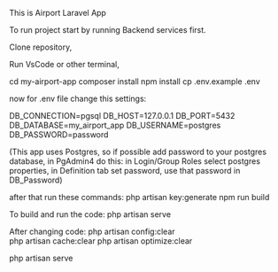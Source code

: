 This is Airport Laravel App

To run project start by running Backend services first.

Clone repository,

Run VsCode or other terminal,

cd my-airport-app
composer install
npm install
cp .env.example .env  

now for .env file change this settings:

DB_CONNECTION=pgsql
DB_HOST=127.0.0.1
DB_PORT=5432
DB_DATABASE=my_airport_app
DB_USERNAME=postgres
DB_PASSWORD=password

(This app uses Postgres, so if possible add password to your postgres database,
in PgAdmin4 do this: in Login/Group Roles select postgres properties, in Definition tab set password, use that password in DB_Password)

after that run these commands:
php artisan key:generate
npm run build 

To build and run the code:
php artisan serve  

After changing code:
php artisan config:clear  
php artisan cache:clear
php artisan optimize:clear

php artisan serve  
